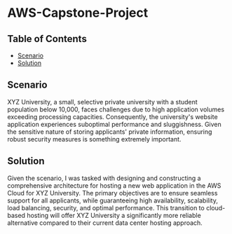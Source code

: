 # AWS-Capstone-Project

## Table of Contents
* [Scenario](#scenario-)
* [Solution](#solution-)

## Scenario <a name = "scenario-"></a>
XYZ University, a small, selective private university with a student population below 10,000, faces challenges due to high application volumes exceeding processing capacities. Consequently, the university's website application experiences suboptimal performance and sluggishness. Given the sensitive nature of storing applicants' private information, ensuring robust security measures is something extremely important. 



## Solution <a name = "solution-"></a>
Given the scenario, I was tasked with designing and constructing a comprehensive architecture for hosting a new web application in the AWS Cloud for XYZ University. The primary objectives are to ensure seamless support for all applicants, while guaranteeing high availability, scalability, load balancing, security, and optimal performance. This transition to cloud-based hosting will offer XYZ University a significantly more reliable alternative compared to their current data center hosting approach.
